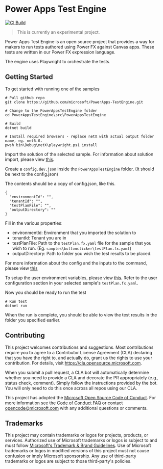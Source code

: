 # Power Apps Test Engine
[![CI Build](https://github.com/microsoft/PowerApps-TestEngine/actions/workflows/build-test.yml/badge.svg)](https://github.com/microsoft/PowerApps-TestEngine/actions/workflows/build-test.yml)
> This is currently an experimental project.

Power Apps Test Engine is an open source project that provides a way for makers to run tests authored using Power FX against Canvas apps. These tests are written in our Power FX expression language.

The engine uses Playwright to orchestrate the tests.

## Getting Started

To get started with running one of the samples
```
# Pull github repo
git clone https://github.com/microsoft/PowerApps-TestEngine.git

# Change to the PowerAppsTestEngine folder
cd PowerAppsTestEngine\src\PowerAppsTestEngine

# Build
dotnet build

# Install required browsers - replace netX with actual output folder name, eg. net6.0.
pwsh bin\Debug\netX\playwright.ps1 install
```

Import the solution of the selected sample. For information about solution import, please view [this](https://docs.microsoft.com/en-us/power-apps/maker/data-platform/import-update-export-solutions).

Create a `config.dev.json` inside the `PowerAppsTestEngine` folder. (It should be next to the config.json)

The contents should be a copy of config.json, like this.
```
{
  "environmentId": "",
  "tenantId": "",
  "testPlanFile": "",
  "outputDirectory": ""
}
```

Fill in the various properties:
- environmentId: Environment that you imported the solution to
- tenantId: Tenant you are in
- testPlanFile: Path to the `testPlan.fx.yaml` file for the sample that you wish to run. (Eg. `samples\buttonclicker\testPlan.fx.yaml`)
- outputDirectory: Path to folder you wish the test results to be placed.

For more information about the config and the inputs to the command, please view [this](.\docs\CommandInput.md)

To setup the user environment variables, please view [this](.\docs\Yaml\Users.md). Refer to the user configuration section in your selected sample's `testPlan.fx.yaml`.

Now you should be ready to run the test
```
# Run test
dotnet run
```

When the run is complete, you should be able to view the test results in the folder you specified earlier.

## Contributing

This project welcomes contributions and suggestions.  Most contributions require you to agree to a
Contributor License Agreement (CLA) declaring that you have the right to, and actually do, grant us
the rights to use your contribution. For details, visit https://cla.opensource.microsoft.com.

When you submit a pull request, a CLA bot will automatically determine whether you need to provide
a CLA and decorate the PR appropriately (e.g., status check, comment). Simply follow the instructions
provided by the bot. You will only need to do this once across all repos using our CLA.

This project has adopted the [Microsoft Open Source Code of Conduct](https://opensource.microsoft.com/codeofconduct/).
For more information see the [Code of Conduct FAQ](https://opensource.microsoft.com/codeofconduct/faq/) or
contact [opencode@microsoft.com](mailto:opencode@microsoft.com) with any additional questions or comments.

## Trademarks

This project may contain trademarks or logos for projects, products, or services. Authorized use of Microsoft 
trademarks or logos is subject to and must follow 
[Microsoft's Trademark & Brand Guidelines](https://www.microsoft.com/en-us/legal/intellectualproperty/trademarks/usage/general).
Use of Microsoft trademarks or logos in modified versions of this project must not cause confusion or imply Microsoft sponsorship.
Any use of third-party trademarks or logos are subject to those third-party's policies.
